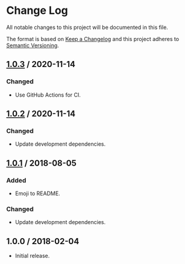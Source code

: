# Change Log

All notable changes to this project will be documented in this file.

The format is based on [Keep a Changelog](http://keepachangelog.com/)
and this project adheres to [Semantic Versioning](http://semver.org/).

## [1.0.3] / 2020-11-14

### Changed

- Use GitHub Actions for CI.

## [1.0.2] / 2020-11-14

### Changed

- Update development dependencies.

## [1.0.1] / 2018-08-05

### Added

- Emoji to README.

### Changed

- Update development dependencies.

## 1.0.0 / 2018-02-04

- Initial release.

[Unreleased]: https://github.com/rxrc/curator/compare/v1.0.3...HEAD
[1.0.3]: https://github.com/rxrc/curator/compare/v1.0.2...v1.0.3
[1.0.2]: https://github.com/rxrc/curator/compare/v1.0.1...v1.0.2
[1.0.1]: https://github.com/rxrc/curator/compare/v1.0.0...v1.0.1
